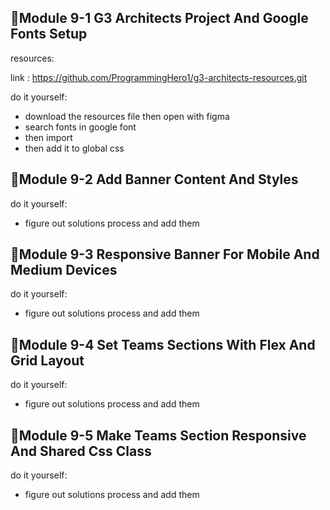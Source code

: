 ## 🌷Module 9-1 G3 Architects Project And Google Fonts Setup

resources:

link : https://github.com/ProgrammingHero1/g3-architects-resources.git

do it yourself: 

- download the resources file then open with figma
- search fonts in google font
- then import 
- then add it to global css

## 🌷Module 9-2 Add Banner Content And Styles

do it yourself: 

- figure out solutions process and add them

## 🌷Module 9-3 Responsive Banner For Mobile And Medium Devices

do it yourself: 

- figure out solutions process and add them

## 🌷Module 9-4 Set Teams Sections With Flex And Grid Layout

do it yourself: 

- figure out solutions process and add them

## 🌷Module 9-5 Make Teams Section Responsive And Shared Css Class

do it yourself: 

- figure out solutions process and add them


